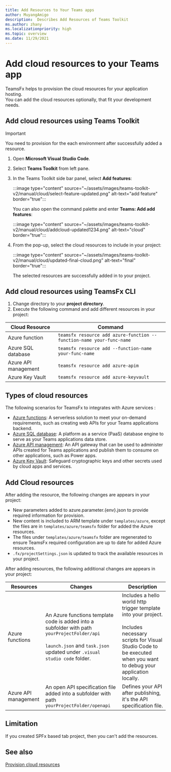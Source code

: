 ```yaml
---
title: Add Resources to Your Teams apps
author: MuyangAmigo
description:  Describes Add Resources of Teams Toolkit
ms.author: zhany
ms.localizationpriority: high
ms.topic: overview
ms.date: 11/29/2021
---
```


# Add cloud resources to your Teams app

TeamsFx helps to provision the cloud resources for your application hosting. </br>
You can add the cloud resources optionally, that fit your development needs.

## Add cloud resources using Teams Toolkit

> [!IMPORTANT]
> You need to provision for the each environment after successfully added a resource.

1. Open **Microsoft Visual Studio Code**.
1. Select **Teams Toolkit** from left pane.
1. In the Teams Toolkit side bar panel, select **Add features**:

    :::image type="content" source="~/assets/images/teams-toolkit-v2/manual/cloud/select-feature-updated.png" alt-text="add feature" border="true":::

   You can also open the command palette and enter **Teams: Add add features**:

    :::image type="content" source="~/assets/images/teams-toolkit-v2/manual/cloud/addcloud-updated1234.png" alt-text="cloud" border="true":::

1. From the pop-up, select the cloud resources to include in your project:

    :::image type="content" source="~/assets/images/teams-toolkit-v2/manual/cloud/updated-final-cloud.png" alt-text="final" border="true":::

    The selected resources are successfully added in to your project.

## Add cloud resources using TeamsFx CLI

1. Change directory to your **project directory**.
1. Execute the following command and add different resources in your project:

|Cloud Resource|Command|
|---------------|----------|
| Azure function|`teamsfx resource add azure-function --function-name your-func-name`|
| Azure SQL database|`teamsfx resource add --function-name your-func-name`|
| Azure API management|`teamsfx resource add azure-apim`|
| Azure Key Vault|`teamsfx resource add azure-keyvault`|

## Types of cloud resources

The following scenarios for TeamsFx to integrates with Azure services :

- [Azure functions](/azure/azure-functions/functions-overview): A serverless solution to meet your on-demand requirements, such as creating web APIs for your Teams applications backend.
- [Azure SQL database](/azure/azure-sql/database/sql-database-paas-overview): A platform as a service (PaaS) database engine to serve as your Teams applications data store.
- [Azure API management](deploy.md): An API gateway that can be used to administer APIs created for Teams applications and publish them to consume on other applications, such as Power apps.
- [Azure Key Vault](/azure/key-vault/general/overview): Safeguard cryptographic keys and other secrets used by cloud apps and services.

## Add Cloud resources

After adding the resource, the following changes are appears in your project:

- New parameters added to azure.parameter.{env}.json to provide required information for provision.
- New content is included to ARM template under `templates/azure`, except the files are in `templates/azure/teamsfx` folder for added the Azure resources.
- The files under `templates/azure/teamsfx` folder are regenerated to ensure TeamsFx required configuration are up to date for added Azure resources.
- `.fx/projectSettings.json` is updated to track the available resources in your project.

After adding resources, the following additional changes are appears in your project:

|Resources|Changes|Description|
|---------------|---------------|-----------------------------|
|Azure functions|An Azure functions template code is added into a subfolder with path `yourProjectFolder/api`</br></br>`launch.json` and `task.json` updated under `.visual studio code` folder.| Includes a hello world http trigger template into your project.</br></br> Includes necessary scripts for Visual Studio Code to be executed when you want to debug your application locally.|
|Azure API management|An open API specification file added into a subfolder with path `yourProjectFolder/openapi`|Defines your API after publishing, it's the API specification file.|

## Limitation

If you created SPFx based tab project, then you can't add the resources.

## See also

[Provision cloud resources](provision.md)
